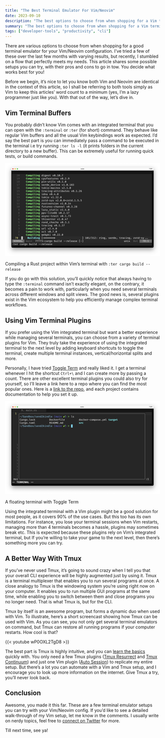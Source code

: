 ```yaml
---
title: "The Best Terminal Emulator For Vim/Neovim"
date: 2023-09-10
description: "The best options to choose from when shopping for a Vim terminal"
summary: "The best options to choose from when shopping for a Vim terminal"
tags: ["developer-tools", "productivity", "cli"]
---
```


There are various options to choose from when shopping for a good terminal emulator for your Vim/Neovim configuration. I’ve tried a few of these over the last few months with varying results, but recently, I stumbled on a flow that perfectly meets my needs. This article shares some possible setups you can try, with their pros and cons to go in tow. You decide what works best for you!

Before we begin, it’s nice to let you know both Vim and Neovim are identical in the context of this article, so I shall be referring to both tools simply as Vim to keep this articles’ word count to a minimum (yes, I’m a lazy programmer just like you). With that out of the way, let’s dive in.

## Vim Terminal Buffers

You probably didn’t know Vim comes with an integrated terminal that you can open with the `:terminal` or `:ter` (for short) command. They behave like regular Vim buffers and all the usual Vim keybindings work as expected. I’d say the best part is you can immediately pass a command to be executed in the terminal i.e try running `:ter ls -l` (it prints folders in the current directory to a new buffer). This can be extremely useful for running quick tests, or build commands.

![Compiling a Rust project within Vim’s terminal with  `:ter cargo build --release`](./media/built-in-terminal.webp)

Compiling a Rust project within Vim’s terminal with `:ter cargo build --release`

If you do go with this solution, you’ll quickly notice that always having to type the `:terminal` command isn’t exactly elegant, on the contrary, it becomes a pain to work with, particularly when you need several terminals across different windows and split views. The good news is, several plugins exist in the Vim ecosystem to help you efficiently manage complex terminal workflows.

## Using Vim Terminal Plugins

If you prefer using the Vim integrated terminal but want a better experience while managing several terminals, you can choose from a variety of terminal plugins for Vim. They truly take the experience of using the integrated terminal to the next level by adding keyboard shortcuts to toggle the terminal, create multiple terminal instances, vertical/horizontal splits and more.

Personally, I have tried [Toggle Term](https://github.com/akinsho/toggleterm.nvim) and really liked it. I get a terminal whenever I hit the shortcut `Ctrl+\` and I can create more by passing a count. There are other excellent terminal plugins you could also try for yourself, so I’ll leave a link here to a repo where you can find the most popular ones. Here is a [link to the repo](https://github.com/rockerBOO/awesome-neovim#terminal-integration), and each project contains documentation to help you set it up.

![A floating terminal with Toggle Term](./media/toggleterm.webp)

A floating terminal with Toggle Term

Using the integrated terminal with a Vim plugin might be a good solution for most people, as it covers 90% of the use cases. But this too has its own limitations. For instance, you lose your terminal sessions when Vim restarts, managing more than 4 terminals becomes a hassle, plugins may sometimes break etc. This is expected because these plugins rely on Vim’s integrated terminal, but If you’re willing to take your game to the next level, then there’s something more you can try.

## A Better Way With Tmux

If you’ve never used Tmux, it’s going to sound crazy when I tell you that your overall CLI experience will be highly augmented just by using it. Tmux is a terminal multiplexer that enables you to run several programs at once. A close analogy to Tmux is the windowing system you’re using right now on your computer. It enables you to run multiple GUI programs at the same time, while enabling you to switch between them and close programs you no longer need. That is what Tmux is, but for the CLI.

Tmux by itself is an awesome program, but forms a dynamic duo when used with Vim. To illustrate, here’s a short screencast showing how Tmux can be used with Vim. As you can see, you not only get several terminal emulators on command, but Tmux can restore all running programs if your computer restarts. How cool is that?

{{< youtube  wP0OXL2TgD8 >}}

The best part is Tmux is highly intuitive, and you can [learn the basics](https://tmuxcheatsheet.com/) quickly with. You only need a few Tmux plugins ([Tmux Resurrect](https://github.com/tmux-plugins/tmux-resurrect) and [Tmux Continuum](https://github.com/tmux-plugins/tmux-continuum)) and just one Vim plugin ([Auto Session](https://github.com/rmagatti/auto-session)) to replicate my entire setup. But there’s a lot you can automate with a Vim and Tmux setup, and I encourage you to look up more information on the internet. Give Tmux a try, you’ll never look back.

## Conclusion

Awesome, you made it this far. These are a few terminal emulator setups you can try with your Vim/Neovim config. If you’d like to see a detailed walk-through of my Vim setup, let me know in the comments. I usually write on nerdy topics, feel free to [connect on Twitter](https://twitter.com/megaconfidence) for more.

Till next time, see ya!
